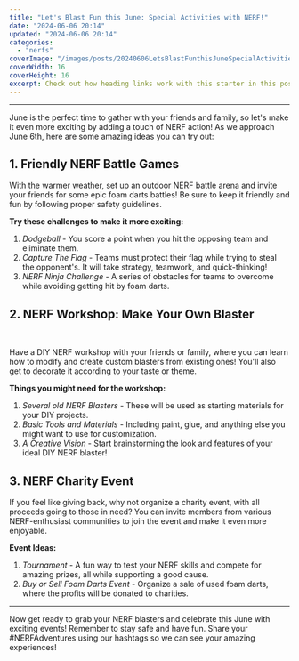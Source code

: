 ```yaml
---
title: "Let's Blast Fun this June: Special Activities with NERF!"
date: "2024-06-06 20:14"
updated: "2024-06-06 20:14"
categories:
  - "nerfs"
coverImage: "/images/posts/20240606LetsBlastFunthisJuneSpecialActivitieswithNERF_1.jpg"
coverWidth: 16
coverHeight: 16
excerpt: Check out how heading links work with this starter in this post.
---
```


<script>
  import { base } from '$app/paths';
</script>


---

June is the perfect time to gather with your friends and family, so let's make it even more exciting by adding a touch of NERF action! As we approach June 6th, here are some amazing ideas you can try out:

## 1. Friendly NERF Battle Games
With the warmer weather, set up an outdoor NERF battle arena and invite your friends for some epic foam darts battles! Be sure to keep it friendly and fun by following proper safety guidelines.

__Try these challenges to make it more exciting:__
1. _Dodgeball_ - You score a point when you hit the opposing team and eliminate them.
2. _Capture The Flag_ - Teams must protect their flag while trying to steal the opponent's. It will take strategy, teamwork, and quick-thinking!
3. _NERF Ninja Challenge_ - A series of obstacles for teams to overcome while avoiding getting hit by foam darts. 

## 2. NERF Workshop: Make Your Own Blaster

<img class="inline object-contain w-full my-4" src="{base}/images/posts/20240606LetsBlastFunthisJuneSpecialActivitieswithNERF_2.jpg" alt="" style="aspect-ratio: 16 / 16;" width="16" height="16">

Have a DIY NERF workshop with your friends or family, where you can learn how to modify and create custom blasters from existing ones! You'll also get to decorate it according to your taste or theme. 

__Things you might need for the workshop:__
1. _Several old NERF Blasters_ - These will be used as starting materials for your DIY projects.
2. _Basic Tools and Materials_ - Including paint, glue, and anything else you might want to use for customization. 
3. _A Creative Vision_ - Start brainstorming the look and features of your ideal DIY NERF blaster!

## 3. NERF Charity Event
If you feel like giving back, why not organize a charity event, with all proceeds going to those in need? You can invite members from various NERF-enthusiast communities to join the event and make it even more enjoyable.

__Event Ideas:__
1. _Tournament_ - A fun way to test your NERF skills and compete for amazing prizes, all while supporting a good cause.
2. _Buy or Sell Foam Darts Event_ - Organize a sale of used foam darts, where the profits will be donated to charities. 

---
Now get ready to grab your NERF blasters and celebrate this June with exciting events! Remember to stay safe and have fun. Share your #NERFAdventures using our hashtags so we can see your amazing experiences!
